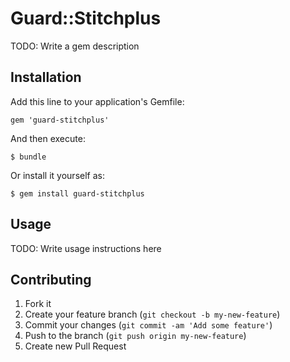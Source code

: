 # Guard::Stitchplus

TODO: Write a gem description

## Installation

Add this line to your application's Gemfile:

    gem 'guard-stitchplus'

And then execute:

    $ bundle

Or install it yourself as:

    $ gem install guard-stitchplus

## Usage

TODO: Write usage instructions here

## Contributing

1. Fork it
2. Create your feature branch (`git checkout -b my-new-feature`)
3. Commit your changes (`git commit -am 'Add some feature'`)
4. Push to the branch (`git push origin my-new-feature`)
5. Create new Pull Request
